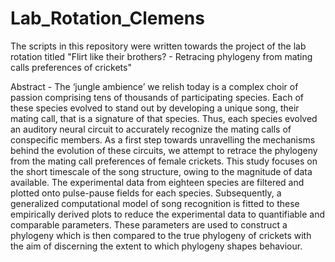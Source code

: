 # Lab_Rotation_Clemens

The scripts in this repository were written towards the project of the lab rotation titled "Flirt like their brothers? - Retracing phylogeny from mating calls preferences of crickets"

Abstract - The ‘jungle ambience’ we relish today is a complex choir of passion comprising tens of thousands of participating species. Each of these species evolved to stand out by developing a unique song, their mating call, that is a signature of that species. Thus, each species evolved an auditory neural circuit to accurately recognize the mating calls of conspecific members. As a first step towards unravelling the mechanisms behind the evolution of these circuits, we attempt to retrace the phylogeny from the mating call preferences of female crickets. This study focuses on the short timescale of the song structure, owing to the magnitude of data available. The experimental data from eighteen species are filtered and plotted onto pulse-pause fields for each species. Subsequently, a generalized computational model of song recognition is fitted to these empirically derived plots to reduce the experimental data to quantifiable and comparable parameters. These parameters are used to construct a phylogeny which is then compared to the true phylogeny of crickets with the aim of discerning the extent to which phylogeny shapes behaviour.

